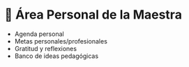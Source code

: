 # 🌸 Área Personal de la Maestra

- Agenda personal
- Metas personales/profesionales
- Gratitud y reflexiones
- Banco de ideas pedagógicas

